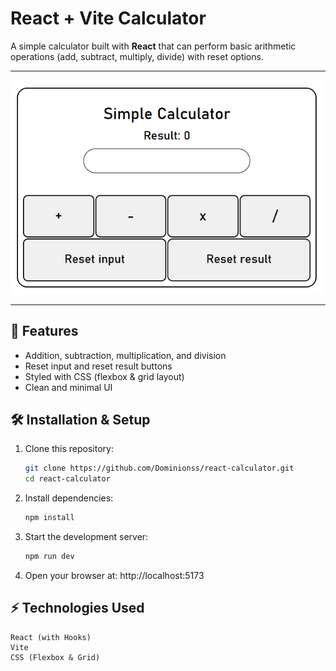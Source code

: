 # React + Vite Calculator

A simple calculator built with **React** that can perform basic arithmetic operations (add, subtract, multiply, divide) with reset options.

---

![Calculator Preview](./preview.png)

---

## 🚀 Features
- Addition, subtraction, multiplication, and division
- Reset input and reset result buttons
- Styled with CSS (flexbox & grid layout)
- Clean and minimal UI

## 🛠️ Installation & Setup

1. Clone this repository:
   ```bash
   git clone https://github.com/Dominionss/react-calculator.git
   cd react-calculator

2. Install dependencies:
   ```bash
   npm install

3. Start the development server:
   ```bash
   npm run dev

4. Open your browser at:
   http://localhost:5173

## ⚡ Technologies Used
    React (with Hooks)
    Vite
    CSS (Flexbox & Grid)
